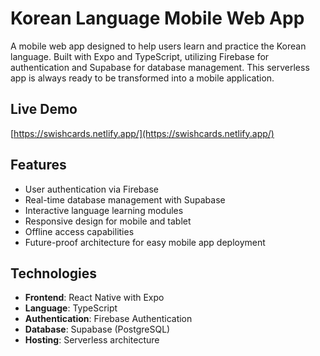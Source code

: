 # Korean Language Mobile Web App

A mobile web app designed to help users learn and practice the Korean language. Built with Expo and TypeScript, utilizing Firebase for authentication and Supabase for database management. This serverless app is always ready to be transformed into a mobile application.

## Live Demo

[https://swishcards.netlify.app/](https://swishcards.netlify.app/)

## Features

- User authentication via Firebase
- Real-time database management with Supabase
- Interactive language learning modules
- Responsive design for mobile and tablet
- Offline access capabilities
- Future-proof architecture for easy mobile app deployment

## Technologies

- **Frontend**: React Native with Expo
- **Language**: TypeScript
- **Authentication**: Firebase Authentication
- **Database**: Supabase (PostgreSQL)
- **Hosting**: Serverless architecture
